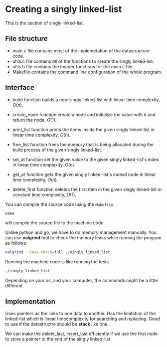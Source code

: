 # Creating a singly linked-list
This is the section of singly linked-list.

## File structure
- main.c file contains most of the implemetation of the datastructure code.
- utils.c file contains *all* of the functions to create the singly linked-list.
- utils.h file contains the header functions for the main.c file.
- Makefile contains the command line configuration of the whole program.

## Interface
- bulid function builds a new singly linked-list with linear time complexity, $O(n)$.

- create_node function create a node and initialize the value with it and return the node, $O(1)$.

- print_list function prints the items inside the given singly linked-list in linear time complexity, $O(n)$.

- free_list function frees the memory that is being allocated during the build process of the given singly linked-list.

- set_at function set the given value to the given singly linked-list's index in linear time complexity, $O(n)$.

- get_at function gets the given singly linked-list's indexd node in linear time complexity, $O(n)$.

- delete_first function deletes the first item in the given singly linked-list in constant time complexity, $O(1)$.

You can compile the source code using the `Makefile`.
```bash
make
```
will compile the source file to the machine code.

Unlike python and go, we have to do memory management manually. You can use **valgrind** tool to check the memory leaks while running the program as follows:
```bash
valgrind --leak-check=full ./singly_linked_list
```

Running the machine code is like running the tests.
```bash
./singly_linked_list
``` 
Depending on your os, and your computer, the commands might be a little different.

## Implementation
Uses pointers as the links to one data to another. Has the limitation of the linked-list which is linear timecomplexity for searching and replacing. Good to use if the datastructre should be **stack** like one.

We can make the delete_last, insert_last efficiently if we use the first node to store a pointer to the end of the singly linked-list.
